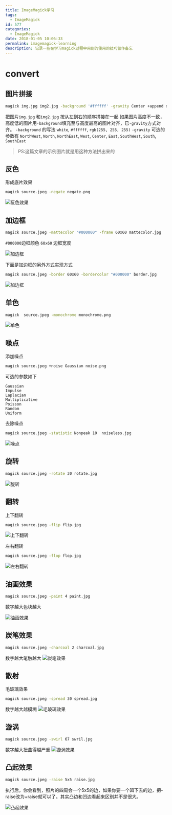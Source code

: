 ```yaml
---
title: ImageMagick学习
tags:
  - ImageMagick
id: 577
categories:
  - ImageMagick
date: 2018-01-05 10:06:33
permalink: imagemagick-learning
description: 记录一些在学习magick过程中用到的使用的技巧留作备忘
---
```


# convert

## 图片拼接

```bash
magick img.jpg img2.jpg -background '#ffffff' -gravity Center +append dest.jpg
```

把图片`img.jpg` 和`img2.jpg` 按从左到右的顺序拼接在一起
如果图片高度不一致，高度低的图片用`-background`填充至与高度最高的图片对齐，已`-gravity`方式对齐。
`-background` 的写法 `white`, `#ffffff`, `rgb(255, 255, 255)`
`-gravity` 可选的参数有 `NorthWest`, `North`, `NorthEast`, `West`, `Center`, `East`, `SouthWest`, `South`, `SouthEast`

>PS:这篇文章的示例图片就是用这种方法拼出来的

## 反色
形成底片效果

```bash
magick source.jpeg -negate negate.png
```
![反色效果](http://sanyecao.qiniudn.com/assets/images/articles/imagemagick/negate.jpg?v4)

## 加边框

```bash
magick source.jpeg -mattecolor "#000000" -frame 60x60 mattecolor.jpg
```

`#000000`边框颜色 `60x60` 边框宽度

![加边框](http://sanyecao.qiniudn.com/assets/images/articles/imagemagick/mattecolor.jpg?v4)

下面是加边框的另外方式实现方式

```bash
magick source.jpeg -border 60x60 -bordercolor "#000000" border.jpg
```

![加边框](http://sanyecao.qiniudn.com/assets/images/articles/imagemagick/border.jpg?v4)


## 单色

```bash
magick  source.jpeg -monochrome monochrome.png
```

![单色](http://sanyecao.qiniudn.com/assets/images/articles/imagemagick/monochrome.jpg?v4)


## 噪点
添加噪点

```bash
magick source.jpeg +noise Gaussian noise.png
```
可选的参数如下
```
Gaussian
Impulse
Laplacian
Multiplicative
Poisson
Random
Uniform
```
去除噪点
```bash
magick source.jpeg -statistic Nonpeak 10  noiseless.jpg
```

![噪点](http://sanyecao.qiniudn.com/assets/images/articles/imagemagick/noise.jpg?v4)


## 旋转

```bash
magick source.jpeg -rotate 30 rotate.jpg
```

![旋转](http://sanyecao.qiniudn.com/assets/images/articles/imagemagick/rotate.jpg?v4)

## 翻转

上下翻转

```bash
magick source.jpeg -flip flip.jpg
```

![上下翻转](http://sanyecao.qiniudn.com/assets/images/articles/imagemagick/flip.jpg?v4)

左右翻转

```bash
magick source.jpeg -flop flop.jpg
```

![左右翻转](http://sanyecao.qiniudn.com/assets/images/articles/imagemagick/flop.jpg?v4)

## 油画效果

```bash
magick source.jpeg -paint 4 paint.jpg
```

数字越大色块越大

![油画效果](http://sanyecao.qiniudn.com/assets/images/articles/imagemagick/paint.jpg?v4)


## 炭笔效果

```bash
magick source.jpeg -charcoal 2 charcoal.jpg
```

数字越大笔触越大
![炭笔效果](http://sanyecao.qiniudn.com/assets/images/articles/imagemagick/charcoal.jpg?v4)


## 散射
毛玻璃效果

```bash
magick source.jpeg -spread 30 spread.jpg
```

数字越大越模糊
![毛玻璃效果](http://sanyecao.qiniudn.com/assets/images/articles/imagemagick/spread.jpg?v4)


## 漩涡

```bash
magick source.jpeg -swirl 67 swril.jpg
```
数字越大扭曲得越严重
![漩涡效果](http://sanyecao.qiniudn.com/assets/images/articles/imagemagick/swril.jpg?v4)


## 凸起效果

```bash
magick source.jpeg -raise 5x5 raise.jpg
```
执行后，你会看到，照片的四周会一个5x5的边，如果你要一个凹下去的边，把-raise改为+raise就可以了。其实凸边和凹边看起来区别并不是很大。

![凸起效果](http://sanyecao.qiniudn.com/assets/images/articles/imagemagick/raise.jpg?v4)

